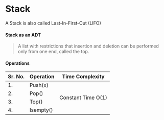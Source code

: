 # Stack

A Stack is also called Last-In-First-Out (LIFO)

#### Stack as an ADT
> A list with restrictions that insertion and deletion can be performed only from one end, called the top.

#### Operations

<table>
  <thead>
    <tr>
      <th>Sr. No.</th>
      <th>Operation</th>
      <th>Time Complexity</th>
    </tr>
  </thead>
  <tbody>
    <tr>
      <td>1.</td>
      <td>Push(x)</td>
      <td rowspan='4'>Constant Time O(1)</td>
    </tr>
    <tr>
      <td>2.</td>
      <td>Pop()</td>
    </tr>
    <tr>
      <td>3.</td>
      <td>Top()</td>
    </tr>
    <tr>
      <td>4.</td>
      <td>Isempty()</td>
    </tr>
  </tbody>
</table>
